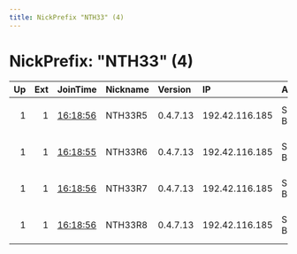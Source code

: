 ```yaml
---
title: NickPrefix "NTH33" (4)
---
```


# NickPrefix: "NTH33" (4)

|   Up |   Ext | JoinTime                                                                                              | Nickname   | Version   | IP             | AS        | CC   |   ORp |   Dirp | OS   | Contact                            |   eFamMembers |
|-----:|------:|:------------------------------------------------------------------------------------------------------|:-----------|:----------|:---------------|:----------|:-----|------:|-------:|:-----|:-----------------------------------|--------------:|
|    1 |     1 | [16:18:56](https://nusenu.github.io/OrNetStats/w/relay/0055DB090820D7C08999EC1598FD6EA6365861AD.html) | NTH33R5    | 0.4.7.13  | 192.42.116.185 | SURF B.V. | nl   |  9004 |      0 | BSD  | email:mail nothingtohide.nl url:no |           258 |
|    1 |     1 | [16:18:55](https://nusenu.github.io/OrNetStats/w/relay/34B8957033F66FEBD3E0613E7A86C724B5F662A0.html) | NTH33R6    | 0.4.7.13  | 192.42.116.185 | SURF B.V. | nl   |  9005 |      0 | BSD  | email:mail nothingtohide.nl url:no |           258 |
|    1 |     1 | [16:18:56](https://nusenu.github.io/OrNetStats/w/relay/644ED2A80041667C7D408736E4D1F5C12582FDFE.html) | NTH33R7    | 0.4.7.13  | 192.42.116.185 | SURF B.V. | nl   |  9006 |      0 | BSD  | email:mail nothingtohide.nl url:no |           258 |
|    1 |     1 | [16:18:56](https://nusenu.github.io/OrNetStats/w/relay/DA08BFCBC29828E22997BA8F7858A16476EBA5F3.html) | NTH33R8    | 0.4.7.13  | 192.42.116.185 | SURF B.V. | nl   |  9007 |      0 | BSD  | email:mail nothingtohide.nl url:no |           258 |
